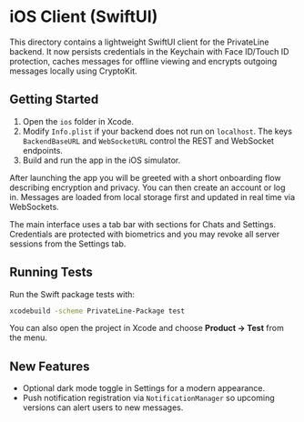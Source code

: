 # iOS Client (SwiftUI)

This directory contains a lightweight SwiftUI client for the PrivateLine backend. It now persists credentials in the Keychain with Face ID/Touch ID protection, caches messages for offline viewing and encrypts outgoing messages locally using CryptoKit.

## Getting Started

1. Open the `ios` folder in Xcode.
2. Modify `Info.plist` if your backend does not run on `localhost`. The keys `BackendBaseURL` and `WebSocketURL` control the REST and WebSocket endpoints.
3. Build and run the app in the iOS simulator.

After launching the app you will be greeted with a short onboarding flow describing encryption and privacy. You can then create an account or log in. Messages are loaded from local storage first and updated in real time via WebSockets.

The main interface uses a tab bar with sections for Chats and Settings. Credentials are protected with biometrics and you may revoke all server sessions from the Settings tab.

## Running Tests

Run the Swift package tests with:

```bash
xcodebuild -scheme PrivateLine-Package test
```

You can also open the project in Xcode and choose **Product → Test** from the menu.

## New Features

- Optional dark mode toggle in Settings for a modern appearance.
- Push notification registration via `NotificationManager` so upcoming
  versions can alert users to new messages.

